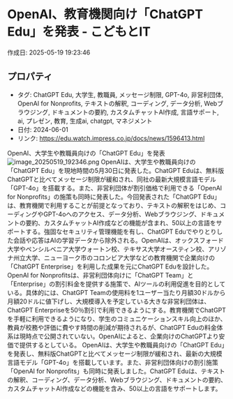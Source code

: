 # OpenAI、教育機関向け「ChatGPT Edu」を発表 - こどもとIT

作成日: 2025-05-19 19:23:46

## プロパティ

- タグ: ChatGPT Edu, 大学生, 教職員, メッセージ制限, GPT-4o, 非営利団体, OpenAI for Nonprofits, テキストの解釈, コーディング, データ分析, Webブラウジング, ドキュメントの要約, カスタムチャットAI作成, 言語サポート, ai, プレゼン, 教育, 生成ai, chatgpt, マネジメント
- 日付: 2024-06-01
- リンク: https://edu.watch.impress.co.jp/docs/news/1596413.html

OpenAI、大学生や教職員向けの「ChatGPT Edu」を発表![image_20250519_192346.png](../assets/image_20250519_192346.png)
OpenAIは、大学生や教職員向けの「ChatGPT Edu」を現地時間の5月30日に発表した。ChatGPT Eduは、無料版ChatGPTと比べてメッセージ制限が緩和され、同社の最新大規模言語モデル「GPT-4o」を搭載する。また、非営利団体が割引価格で利用できる「OpenAI for Nonprofits」の施策も同時に発表した。今回発表された「ChatGPT Edu」は、教育機関で利用することが前提となっており、テキストの解釈をはじめ、コーディングやGPT-4oへのアクセス、データ分析、Webブラウジング、ドキュメントの要約、カスタムチャットAI作成などの機能が含まれ、50以上の言語をサポートする。強固なセキュリティ管理機能を有し、ChatGPT Eduでやりとりした会話や応答はAIの学習データから除外される。OpenAIは、オックスフォード大学やペンシルベニア大学ウォートン校、テキサス大学オースティン校、アリゾナ州立大学、ニューヨーク市のコロンビア大学などの教育機関で企業向けの「ChatGPT Enterprise」を利用した成果を元にChatGPT Eduを設計した。OpenAI for Nonprofitsは、非営利団体向けに「ChatGPT Team」と「Enterprise」の割引料金を提供する施策で、AIツールの利用促進を目的としている。具体的には、ChatGPT Teamの使用料を1ユーザー当たり月額30ドルから月額20ドルに値下げし、大規模導入を予定している大きな非営利団体は、ChatGPT Enterpriseを50％割引で利用できるようにする。教育機関でChatGPTを手軽に利用できるようになり、学生のコミュニケーションスキル向上のほか、教員が校務や評価に費やす時間の削減が期待されるが、ChatGPT Eduの料金体系は現時点で公開されていない。OpenAIによると、企業向けのChatGPTより安価で提供するとしている。
OpenAIは、大学生や教職員向けの「ChatGPT Edu」を発表し、無料版ChatGPTと比べてメッセージ制限が緩和され、最新の大規模言語モデル「GPT-4o」を搭載しています。また、非営利団体向けの割引施策「OpenAI for Nonprofits」も同時に発表しました。ChatGPT Eduは、テキストの解釈、コーディング、データ分析、Webブラウジング、ドキュメントの要約、カスタムチャットAI作成などの機能を含み、50以上の言語をサポートします。